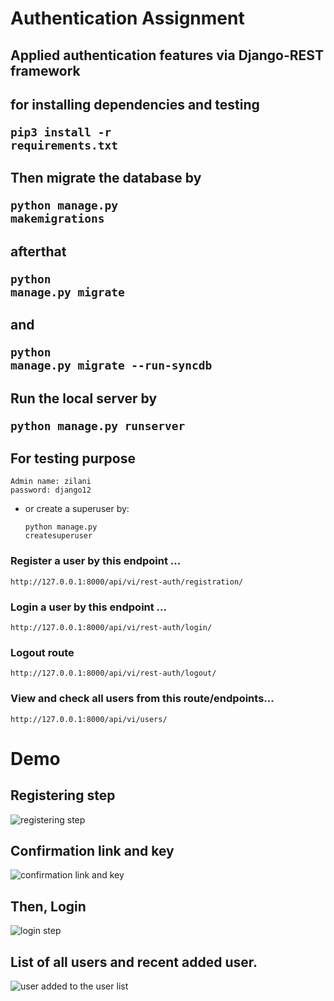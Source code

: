# Authentication Assignment

## Applied authentication features via Django-REST framework

## for installing dependencies and testing <pre><code>pip3 install -r requirements.txt </code></pre>
## Then migrate the database by <pre><code>python manage.py makemigrations</code></pre>
## afterthat                    <pre><code>python manage.py migrate</code></pre>
## and                          <pre><code>python manage.py migrate --run-syncdb</code></pre>
## Run the local server by <pre><code>python manage.py runserver</code></pre>
## For testing purpose <br>
    Admin name: zilani
    password: django12

* or create a superuser by: <pre><code>python manage.py createsuperuser</code></pre>

### Register a user by this endpoint ...
<pre><code>http://127.0.0.1:8000/api/vi/rest-auth/registration/</code></pre>
### Login a user by this endpoint ...
<pre><code>http://127.0.0.1:8000/api/vi/rest-auth/login/</code></pre>
### Logout route
<pre><code>http://127.0.0.1:8000/api/vi/rest-auth/logout/</code></pre>
### View and check all users from this route/endpoints...
<pre><code>http://127.0.0.1:8000/api/vi/users/</code></pre>


# Demo
## Registering step
![registering step](https://user-images.githubusercontent.com/42479575/55684668-b2f2a880-596f-11e9-8a17-b02b8ba486c0.png)

## Confirmation link and key
![confirmation link and key](https://user-images.githubusercontent.com/42479575/55684677-d1f13a80-596f-11e9-8f48-f8ac444c433c.png)

## Then, Login
![login step](https://user-images.githubusercontent.com/42479575/55684691-0664f680-5970-11e9-8c09-4a593aa0bb57.png)

## List of all users and recent added user.
![user added to the user list](https://user-images.githubusercontent.com/42479575/55684695-11b82200-5970-11e9-833e-85217f11d165.png)
